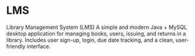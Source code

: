 # LMS
Library Management System (LMS) A simple and modern Java + MySQL desktop application for managing books, users, issuing, and returns in a library. Includes user sign-up, login, due date tracking, and a clean, user-friendly interface.
